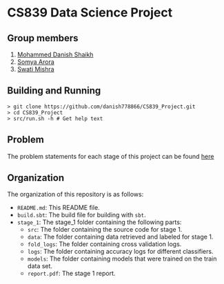 # CS839 Data Science Project

## Group members
1. [Mohammed Danish Shaikh](https://github.com/danish778866)
2. [Somya Arora](https://github.com/srora)
3. [Swati Mishra](https://github.com/mishra-swati)

## Building and Running
```
> git clone https://github.com/danish778866/CS839_Project.git
> cd CS839_Project
> src/run.sh -h # Get help text
```

## Problem
The problem statements for each stage of this project can be found [here](https://sites.google.com/site/anhaidgroup/courses/cs-838-spring-2019/project-description)

## Organization
The organization of this repository is as follows:
* `README.md`: This README file.
* `build.sbt`: The build file for building with `sbt`.
* `stage_1`: The stage\_1 folder containing the following parts:
  - `src`: The folder containing the source code for stage 1.
  - `data`: The folder containing data retrieved and labeled for stage 1.
  - `fold_logs`: The folder containing cross validation logs.
  - `logs`: The folder containing accuracy logs for different classifiers.
  - `models`: The folder containing models that were trained on the train data
    set.
  - `report.pdf`: The stage 1 report.
